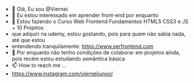 - 👋 Olá, Eu sou @Viernei
- 👀 Eu estou interessado em aprender front-end por enquanto
- 🌱 Estou fazendo o Curso Web Frontend Fundamentos HTML5 CSS3 e JS + 10 Projetos
- que adquiri na udemy, estou gostando, pois para quem não sabia nada, até que estou
- entendendo tranquilamente. https://www.serfrontend.com
- 💞️ Por enquanto não tenho condições de colaborar em projetos ainda, pois recém estou estudando semântica básica
- 📫 How to reach me ...
- https://www.instagram.com/vierneijunior/

<!---
Viernei/Viernei is a ✨ special ✨ repository because its `README.md` (this file) appears on your GitHub profile.
You can click the Preview link to take a look at your changes.
--->

